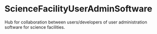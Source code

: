 # ScienceFacilityUserAdminSoftware
Hub for collaboration between users/developers of user administration software for science facilities.

